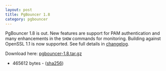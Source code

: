 ```yaml
---
layout: post
title: PgBouncer 1.8
category: pgbouncer
---
```


PgBouncer 1.8 is out.  New features are support for PAM authentication
and many enhancements in the `SHOW` commands for monitoring.  Building
against OpenSSL 1.1 is now supported.  See full details in
[changelog](/changelog.html#pgbouncer-18x).

Download here: [pgbouncer-1.8.tar.gz](/downloads/files/1.8/pgbouncer-1.8.tar.gz)
- 465612 bytes - ([sha256](/downloads/files/1.8/pgbouncer-1.8.tar.gz.sha256))

